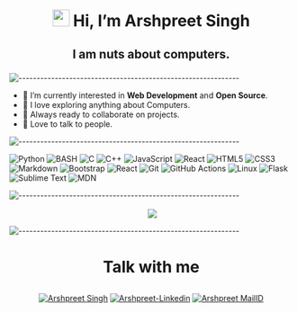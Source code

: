 <!-- HEADER SECTIOn -->
# <p align = "center"> <img src="https://raw.githubusercontent.com/MartinHeinz/MartinHeinz/master/wave.gif" width="30px"> Hi, I’m Arshpreet Singh</p>
## <p align = "center"> I am nuts about computers.</p>

![-------------------------------------------------------------](https://raw.githubusercontent.com/andreasbm/readme/master/assets/lines/rainbow.png)

- 👀 I’m currently interested in **Web Development** and **Open Source**.
- 🌱 I love exploring anything about Computers.
- 🏃 Always ready to collaborate on projects.
- 🍟 Love to talk to people.

![-------------------------------------------------------------](https://raw.githubusercontent.com/andreasbm/readme/master/assets/lines/rainbow.png)

<!-- SKILLS AND COOL THINGS -->
![Python](https://img.shields.io/badge/Python-14354C?style=for-the-badge&logo=python&logoColor=white)
![BASH](https://img.shields.io/badge/Bash-282a36.svg?style=for-the-badge&logo=gnubash&logoColor=white)
![C](https://img.shields.io/badge/c-%2300599C.svg?style=for-the-badge&logo=c&logoColor=white) 
![C++](https://img.shields.io/badge/c++-%2300599C.svg?style=for-the-badge&logo=c%2B%2B&logoColor=white) 
![JavaScript](https://img.shields.io/badge/javascript-%23323330.svg?style=for-the-badge&logo=javascript&logoColor=%23F7DF1E) 
![React](https://img.shields.io/badge/React-0AA1DD?style=for-the-badge&logo=react&logoColor=white)
![HTML5](https://img.shields.io/badge/html5-%23E34F26.svg?style=for-the-badge&logo=html5&logoColor=white) 
![CSS3](https://img.shields.io/badge/css3-%231572B6.svg?style=for-the-badge&logo=css3&logoColor=white) 
![Markdown](https://img.shields.io/badge/Markdown-000000?style=for-the-badge&logo=markdown&logoColor=white)
![Bootstrap](https://img.shields.io/badge/bootstrap-%23563D7C.svg?style=for-the-badge&logo=bootstrap&logoColor=white)
![React](https://img.shields.io/badge/react-%2320232a.svg?style=for-the-badge&logo=react&logoColor=%2361DAFB)
![Git](https://img.shields.io/badge/git-%23F05033.svg?style=for-the-badge&logo=git&logoColor=white)
![GitHub Actions](https://img.shields.io/badge/githubactions-%232671E5.svg?style=for-the-badge&logo=githubactions&logoColor=white) 
![Linux](https://img.shields.io/badge/Linux-FCC624?style=for-the-badge&logo=linux&logoColor=black)
![Flask](https://img.shields.io/badge/Flask-FFFFFF?style=for-the-badge&logo=flask&logoColor=black)
![Sublime Text](https://img.shields.io/badge/Sublime-574c4f?style=for-the-badge&logo=sublimetext&logoColor=ed880c)
![MDN](https://img.shields.io/badge/MDN_Web_Docs-black?style=for-the-badge&logo=mdnwebdocs&logoColor=white)

![-------------------------------------------------------------](https://raw.githubusercontent.com/andreasbm/readme/master/assets/lines/rainbow.png)

<p align ="center">&nbsp;<img align="center" src="https://github-readme-stats.vercel.app/api?username=ArshpreetS&show_icons=true&count_private=true&theme=react" />
  
![-------------------------------------------------------------](https://raw.githubusercontent.com/andreasbm/readme/master/assets/lines/rainbow.png)
# <p align = "center">Talk with me</p>
  
<p align="center">
<a href="https://discord.gg/z4A6EU7bPQ" target="blank"><img align="center" src="https://img.shields.io/badge/Discord-7289DA?style=for-the-badge&logo=discord&logoColor=white" alt="Arshpreet Singh"/></a> 
<a href="https://www.linkedin.com/in/arshpreet-singh-4310b2204/" target="blank"><img align="center" src="https://img.shields.io/badge/LinkedIn-0077B5?style=for-the-badge&logo=linkedin&logoColor=white" alt="Arshpreet-Linkedin"/></a> 
<a href="mailto:arshpreets2807@gmail.com" target="blank"><img align="center" src="https://img.shields.io/badge/Gmail-D14836?style=for-the-badge&logo=gmail&logoColor=white" alt="Arshpreet MailID" /></a>
<br>
<br>
</p>


<!-- [![some numbers](https://github-readme-stats.vercel.app/api?username=ArshpreetS)](https://github.com/anuraghazra/github-readme-stats) -->
<!---
ArshpreetS/ArshpreetS is a ✨ special ✨ repository because its `README.md` (this file) appears on your GitHub profile.
You can click the Preview link to take a look at your changes.
--->
